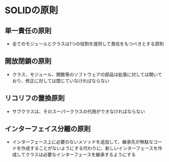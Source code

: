 # SOLIDの原則
## 単一責任の原則
- 全てのモジュールとクラスは1つの役割を提供して責任をもつべきとする原則

## 開放閉鎖の原則
- クラス、モジュール、関数等のソフトウェアの部品は拡張に対しては開いており、修正に対しては閉じていなければならない

## リコリフの置換原則
- サブクラスは、そのスーパークラスの代用ができなければならない

## インターフェイス分離の原則
- インターフェース上に必要のないメソッドを追加して、継承先が無駄なコードを作成することがないようにする代わりに、新しいインターフェースを作成してクラスは必要なインターフェースを継承するようにする
